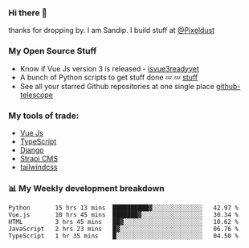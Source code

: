 ### Hi there 👋

thanks for dropping by.
I am Sandip. I build stuff at [@Pixeldust](github.com/pixeldust-in/)

###  **My Open Source Stuff**

 - Know if Vue Js version 3 is released -  [isvue3readyyet](https://github.com/sandiprb/isvue3readyyet)
 - A bunch of Python scripts to get stuff done 💤 💤 [stuff](https://github.com/sandiprb/stuff)
 - See all your starred Github repositories at one single place [github-telescope](https://github.com/sandiprb/github-telescope)



###  **My tools of trade:**
 - [Vue Js](https://github.com/vuejs/vue/)
 - [TypeScript](https://github.com/microsoft/TypeScript)
 - [Django](github.com/django/django)
 - [Strapi CMS](github.com/strapi/strapi)
 - [tailwindcss](https://github.com/tailwindlabs/tailwindcss)


###  📊 **My Weekly development breakdown**
<!--START_SECTION:waka-->
```text
Python       15 hrs 13 mins  ██████████▓░░░░░░░░░░░░░░   42.97 % 
Vue.js       10 hrs 45 mins  ███████▓░░░░░░░░░░░░░░░░░   30.34 % 
HTML         3 hrs 45 mins   ██▓░░░░░░░░░░░░░░░░░░░░░░   10.62 % 
JavaScript   2 hrs 23 mins   █▓░░░░░░░░░░░░░░░░░░░░░░░   06.76 % 
TypeScript   1 hr 35 mins    █░░░░░░░░░░░░░░░░░░░░░░░░   04.50 % 
```
<!--END_SECTION:waka-->

